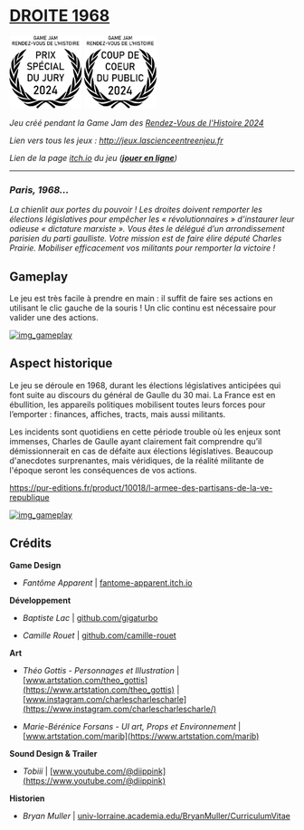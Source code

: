 # [DROITE 1968](https://aimeube.itch.io/droite-1968)

<picture>
  <source media="(prefers-color-scheme: dark)" srcset="./prixspecial_blanc.png?raw=true">
  <source media="(prefers-color-scheme: light)" srcset="./prixspecial_noir.png?raw=true">
  <img alt="" src="./prixspecial_noir.png?raw=true" width="128" height="128">
</picture>

<picture>
  <source media="(prefers-color-scheme: dark)" srcset="./coupdecoeur_blanc.png?raw=true">
  <source media="(prefers-color-scheme: light)" srcset="./coupdecoeur_noir.png?raw=true">
  <img alt="" src="./coupdecoeur_noir.png?raw=true" width="128" height="128">
</picture>

*Jeu créé pendant la Game Jam des [Rendez-Vous de l'Histoire 2024](http://rdvh2024.lascienceentreenjeu.fr/)*

*Lien vers tous les jeux : http://jeux.lascienceentreenjeu.fr*

*Lien de la page [itch.io](https://aimeube.itch.io/droite-1968) du jeu ([**jouer en ligne**](https://aimeube.itch.io/droite-1968))*

---
### *Paris, 1968...*

*La chienlit aux portes du pouvoir ! Les droites doivent remporter les élections législatives pour empêcher les « révolutionnaires » d’instaurer leur odieuse « dictature marxiste  ». Vous êtes le délégué d’un arrondissement parisien du parti gaulliste. Votre mission est de faire élire député Charles Prairie. Mobiliser efficacement vos militants pour remporter la victoire !*

## Gameplay

Le jeu est très facile à prendre en main : il suffit de faire ses actions en utilisant le clic gauche de la souris ! Un clic continu est nécessaire pour valider une des actions.

[![img_gameplay](https://img.itch.zone/aW1nLzE3OTcyMDA1LnBuZw==/original/9a6tMz.png)]([https://img.itch.zone/aW1nLzE3OTcyMDA1LnBuZw==/original/9a6tMz.png](https://aimeube.itch.io/droite-1968))

## Aspect historique

Le jeu se déroule en 1968, durant les élections législatives anticipées qui font suite au discours du général de Gaulle du 30 mai. La France est en ébullition, les appareils politiques mobilisent toutes leurs forces pour l’emporter : finances, affiches, tracts, mais aussi militants.

Les incidents sont quotidiens en cette période trouble où les enjeux sont immenses, Charles de Gaulle ayant clairement fait comprendre qu’il démissionnerait en cas de défaite aux élections législatives.  Beaucoup d'anecdotes surprenantes, mais véridiques, de la réalité militante de l'époque seront les conséquences de vos actions.

https://pur-editions.fr/product/10018/l-armee-des-partisans-de-la-ve-republique

[![img_gameplay](https://img.itch.zone/aW1nLzE3OTcyNTYzLnBuZw==/original/lK7g6u.png)]([https://img.itch.zone/aW1nLzE3OTcyMDA1LnBuZw==/original/9a6tMz.png](https://aimeube.itch.io/droite-1968))

## Crédits

**Game Design**

- *Fantôme Apparent* | [fantome-apparent.itch.io](https://fantome-apparent.itch.io/)

**Développement**

- *Baptiste Lac* | [github.com/gigaturbo](https://github.com/gigaturbo)

- *Camille Rouet* | [github.com/camille-rouet](https://github.com/camille-rouet/)

**Art**

- *Théo Gottis - Personnages et Illustration* | [www.artstation.com/theo_gottis](https://www.artstation.com/theo_gottis) | [www.instagram.com/charlescharlescharle](https://www.instagram.com/charlescharlescharle/)

- *Marie-Bérénice Forsans - UI art, Props et  Environnement* | [www.artstation.com/marib](https://www.artstation.com/marib)

**Sound Design & Trailer**

- *Tobiii* | [www.youtube.com/@diippink](https://www.youtube.com/@diippink)

**Historien**

- *Bryan Muller* | [univ-lorraine.academia.edu/BryanMuller/CurriculumVitae](https://univ-lorraine.academia.edu/BryanMuller/CurriculumVitae)
